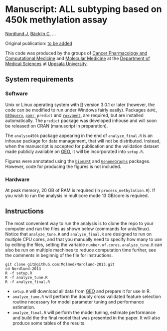 Manuscript: ALL subtyping based on 450k methylation assay
======================

[Nordlund J](http://scholar.google.se/citations?user=ZztFeTEAAAAJ), [Bäcklin C](http://scholar.google.se/citations?user=ZMtuZXsAAAAJ), ...

Original publication: [to be added](#)

This code was produced by the groups of [Cancer Pharmacology and Computational Medicine](http://www.medsci.uu.se/research/Cancer/Cancer+Pharmacology+and+Computational+Medicine/) and [Molecular Medicine](http://www.molmed.medsci.uu.se/) at the [Department of Medical Sciences](http://www.medsci.uu.se) at [Uppsala University](http://www.uu.se).

System requirements
-------------------
### Software
Unix or Linux operating system with [R](http://r-project.org) version 3.0.1 or later (however, the code can be modified to run under Windows fairly easily). Packages 
`doMC`,
[`GEOquery`](http://www.bioconductor.org/packages/2.12/bioc/html/GEOquery.html),
[`pamr`](http://www-stat.stanford.edu/~tibs/PAM/Rdist/doc/readme.html),
`predict` and 
[`roxygen2`](http://roxygen.org/), 
are required, but are installed automatically. The `predict` package was developed inhouse and will soon be released on CRAN (manuscript in preparation).

The `analyse450k` package appearing in the end of `analyze_final.R` is an inhouse package for data management, that will not be distributed. Instead, when the manuscript is accepted for publication and the validation dataset made publicly available on [GEO](http://www.ncbi.nlm.nih.gov/geo/), it will be incorporated into `setup.R`.

Figures were annotated using the [`biomaRt`](http://www.bioconductor.org/packages/2.12/bioc/html/biomaRt.html) and [`GenomeGraphs`](http://www.bioconductor.org/packages/2.12/bioc/html/GenomeGraphs.html) packages. However, code for producing the figures is not included.

### Hardware
At peak memory, 20 GB of RAM is required (in `process_methylation.R`). If you wish to run the analysis in multicore mode 13 GB/core is required.

Instructions
------------
The most convenient way to run the analysis is to clone the repo to your computer and run the files as shown below (commands for unix/linux). Notice that `analyze_tune.R` and `analyze_final.R` are designed to run on multiple CPU cores, and that you manually need to specify how many to use by editing the files, setting the variable `number.of.cores`. `analyze_tune.R` can also be run on multiple machines to reduce computation time further, see the comments in beginnig of the file for instructions.

    git clone git@github.com:Molmed/Nordlund-2013.git
    cd Nordlund-2013
    R -f setup.R
    R -f analyze_tune.R
    R -f analyze_final.R

- `setup.R` will download all data from [GEO](http://www.ncbi.nlm.nih.gov/geo/) and prepare it for use in R.
- `analyze_tune.R` will perform the doubly cross validated feature selection routine necessary for model parameter tuning and performance estimation.
- `analyze_final.R` will perform the model tuning, estimate performance and build the the final model that was presented in the paper. It will also produce some tables of the results.
